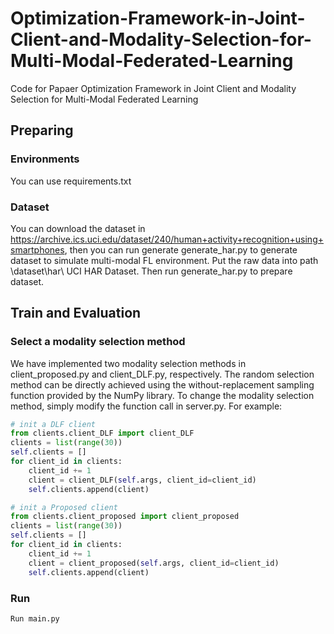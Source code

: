 # Optimization-Framework-in-Joint-Client-and-Modality-Selection-for-Multi-Modal-Federated-Learning
Code for Papaer Optimization Framework in Joint Client and Modality Selection for Multi-Modal Federated Learning

## Preparing

### Environments
You can use requirements.txt

### Dataset
You can download the dataset in https://archive.ics.uci.edu/dataset/240/human+activity+recognition+using+smartphones, then you can run generate generate_har.py to generate dataset to simulate multi-modal FL environment. Put the raw data into path \dataset\har\ UCI HAR Dataset. Then run generate_har.py to prepare dataset.

## Train and Evaluation

### Select a modality selection method
We have implemented two modality selection methods in client_proposed.py and client_DLF.py, respectively. The random selection method can be directly achieved using the without-replacement sampling function provided by the NumPy library. To change the modality selection method, simply modify the function call in server.py. For example:

```python
# init a DLF client
from clients.client_DLF import client_DLF
clients = list(range(30))
self.clients = []
for client_id in clients:
    client_id += 1
    client = client_DLF(self.args, client_id=client_id)
    self.clients.append(client)
```

```python
# init a Proposed client
from clients.client_proposed import client_proposed
clients = list(range(30))
self.clients = []
for client_id in clients:
    client_id += 1
    client = client_proposed(self.args, client_id=client_id)
    self.clients.append(client)
```

### Run
```python
Run main.py
```
